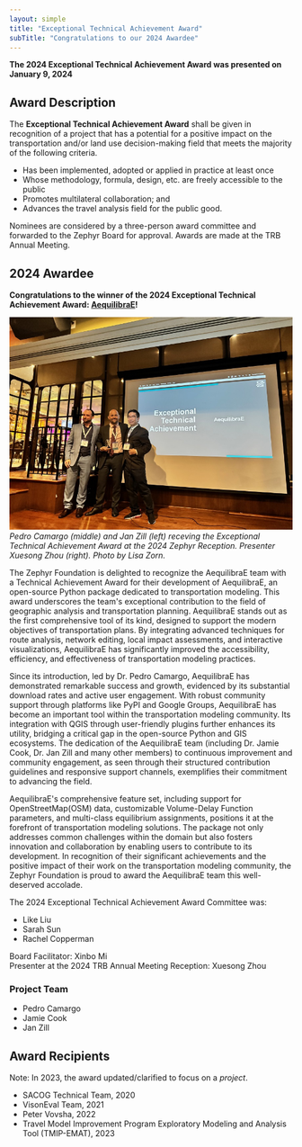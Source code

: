 ```yaml
---
layout: simple
title: "Exceptional Technical Achievement Award"
subTitle: "Congratulations to our 2024 Awardee"
---
```


**The 2024 Exceptional Technical Achievement Award was presented on January 9, 2024**

## Award Description

The **Exceptional Technical Achievement Award** shall be given in recognition of a project that has a potential for a positive impact on the transportation and/or land use decision-making field that meets the majority of the following criteria.
* Has been implemented, adopted or applied in practice at least once
* Whose methodology, formula, design, etc. are freely accessible to the public
* Promotes multilateral collaboration; and
* Advances the travel analysis field for the public good.

Nominees are considered by a three-person award committee and forwarded to the Zephyr Board for approval.  Awards are made at the TRB Annual Meeting.

## 2024 Awardee

**Congratulations to the winner of the 2024 Exceptional Technical Achievement Award: [AequilibraE](https://www.aequilibrae.com/python/latest/#)!**

<img src="https://github.com/ZephyrTransport/zephyr-website/blob/gh-pages/img/2024%2001%20Zephyr%20Reception%20Technical%20Achievement.jpeg"><br>
<em>Pedro Camargo (middle) and Jan Zill (left) receving the Exceptional Technical Achievement Award at the 2024 Zephyr Reception. Presenter Xuesong Zhou (right). Photo by Lisa Zorn.</em><br>

The Zephyr Foundation is delighted to recognize the AequilibraE team with a Technical Achievement Award for their development of AequilibraE, an open-source Python package dedicated to transportation modeling. This award underscores the team's exceptional contribution to the field of geographic analysis and transportation planning. AequilibraE stands out as the first comprehensive tool of its kind, designed to support the modern objectives of transportation plans. By integrating advanced techniques for route analysis, network editing, local impact assessments, and interactive visualizations, AequilibraE has significantly improved the accessibility, efficiency, and effectiveness of transportation modeling practices.

Since its introduction, led by Dr. Pedro Camargo, AequilibraE has demonstrated remarkable success and growth, evidenced by its substantial download rates and active user engagement. With robust community support through platforms like PyPI and Google Groups, AequilibraE has become an important tool within the transportation modeling community. Its integration with QGIS through user-friendly plugins further enhances its utility, bridging a critical gap in the open-source Python and GIS ecosystems. The dedication of the AequilibraE team (including Dr. Jamie Cook, Dr. Jan Zill and many other members) to continuous improvement and community engagement, as seen through their structured contribution guidelines and responsive support channels, exemplifies their commitment to advancing the field.

AequilibraE's comprehensive feature set, including support for OpenStreetMap(OSM) data, customizable Volume-Delay Function parameters, and multi-class equilibrium assignments, positions it at the forefront of transportation modeling solutions. The package not only addresses common challenges within the domain but also fosters innovation and collaboration by enabling users to contribute to its development. In recognition of their significant achievements and the positive impact of their work on the transportation modeling community, the Zephyr Foundation is proud to award the AequilibraE team this well-deserved accolade.

The 2024 Exceptional Technical Achievement Award Committee was:

- Like Liu
- Sarah Sun
- Rachel Copperman

Board Facilitator: Xinbo Mi<br>
Presenter at the 2024 TRB Annual Meeting Reception: Xuesong Zhou

### Project Team
- Pedro Camargo
- Jamie Cook
- Jan Zill

## Award Recipients
Note: In 2023, the award updated/clarified to focus on a *project*.

- SACOG Technical Team, 2020  
- VisonEval Team, 2021
- Peter Vovsha, 2022
- Travel Model Improvement Program Exploratory Modeling and Analysis Tool (TMIP-EMAT), 2023
